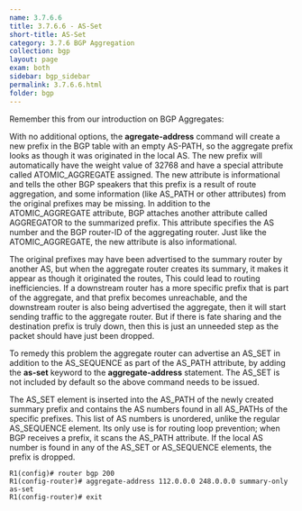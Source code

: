```yaml
---
name: 3.7.6.6
title: 3.7.6.6 - AS-Set
short-title: AS-Set
category: 3.7.6 BGP Aggregation
collection: bgp
layout: page
exam: both
sidebar: bgp_sidebar
permalink: 3.7.6.6.html
folder: bgp
---
```

Remember this from our introduction on BGP Aggregates:

With no additional options, the **agregate-address** command will create a new prefix in the BGP table with an empty AS-PATH, so the aggregate prefix looks as though it was originated in the local AS. The new prefix will automatically have the weight value of 32768 and have a special attribute called ATOMIC_AGGREGATE assigned. The new attribute is informational and tells the other BGP speakers that this prefix is a result of route aggregation, and some information (like AS_PATH or other attributes) from the original prefixes may be missing. In addition to the ATOMIC_AGGREGATE attribute, BGP attaches another attribute called AGGREGATOR to the summarized prefix. This attribute specifies the AS number and the BGP router-ID of the aggregating router. Just like the ATOMIC_AGGREGATE, the new attribute is also informational.

The original prefixes may have been advertised to the summary router by another AS, but when the aggregate router creates its summary, it makes it appear as though it originated the routes, This could lead to routing inefficiencies. If a downstream router has a more specific prefix that is part of the aggregate, and that prefix becomes unreachable, and the downstream router is also being advertised the aggregate, then it will start sending traffic to the aggregate router. But if there is fate sharing and the destination prefix is truly down, then this is just an unneeded step as the packet should have just been dropped.

To remedy this problem the aggregate router can advertise an AS\_SET in addition to the AS\_SEQUENCE as part of the AS\_PATH attribute, by adding the **as-set** keyword to the **aggregate-address** statement. The AS\_SET is not included by default so the above command needs to be issued.

The AS\_SET element is inserted into the AS\_PATH of the newly created summary prefix and contains the AS numbers found in all AS\_PATHs of the specific prefixes. This list of AS numbers is unordered, unlike the regular AS\_SEQUENCE element. Its only use is for routing loop prevention; when BGP receives a prefix, it scans the AS_PATH attribute. If the local AS number is found in any of the AS_SET or AS_SEQUENCE elements, the prefix is dropped.
```
R1(config)# router bgp 200
R1(config-router)# aggregate-address 112.0.0.0 248.0.0.0 summary-only as-set
R1(config-router)# exit
```
